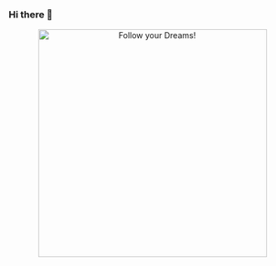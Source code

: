 ### Hi there 👋
<div style="text-align: center;"> 
  <img width="400" src="https://readme-typing-svg.herokuapp.com?font=JetBrains+Mono&weight=600&size=30&duration=1800&color=800017&width=535&lines=Hi,+I'm+Vrushabh;I'm+an+Web+Developer;Also+good+in+Java;+I+love+Data+Structures;Checkout+my+Projects;WBU?;let's+Connect!"  alt="Follow your Dreams!"/>
</div>
<!--
**vrushabhgawas14/vrushabhgawas14** is a ✨ _special_ ✨ repository because its `README.md` (this file) appears on your GitHub profile.

Here are some ideas to get you started:

- 🔭 I’m currently working on ...
- 🌱 I’m currently learning ...
- 👯 I’m looking to collaborate on ...
- 🤔 I’m looking for help with ...
- 💬 Ask me about ...
- 📫 How to reach me: ...
- 😄 Pronouns: ...
- ⚡ Fun fact: ...
-->
